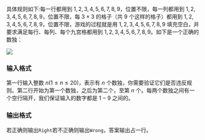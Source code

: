 具体规则如下:每一行都用到 $1,2,3,4,5,6,7,8,9$，位置不限，每一列都用到 $1,2,3,4,5,6,7,8,9$，位置不限，每 $3\times3$ 的格子（共 $9$ 个这样的格子）都用到 $1,2,3,4,5,6,7,8,9$，位置不限，游戏的过程就是用 $1,2,3,4,5,6,7,8,9$ 填充空白，并要求满足每行、每列、每个九宫格都用到 $1,2,3,4,5,6,7,8,9$。如下是一个正确的数独：

![](https://res.jisuanke.com/img/upload/20161121/1b80e4477ee545d9b31179abf2dd70f0196ea848.png)

### 输入格式

第一行输入整数 $n(1\leq n\leq 20)$，表示有 $n$ 个数独，你需要验证它们是否违反规则。第二行开始为第一个数独，之后为第二个，至第 $n$ 个。每两个数独之间有一个空行隔开，我们保证输入的数字都是 $1-9$ 之间的。

### 输出格式

若正确则输出`Right`若不正确则输出`Wrong`，答案输出占一行。
